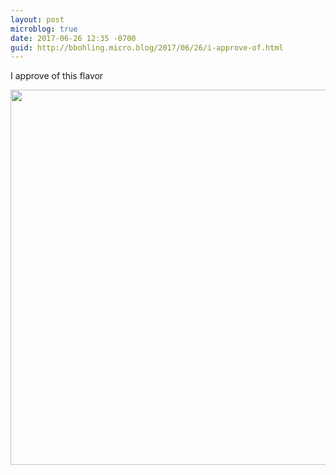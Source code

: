 ```yaml
---
layout: post
microblog: true
date: 2017-06-26 12:35 -0700
guid: http://bbohling.micro.blog/2017/06/26/i-approve-of.html
---
```

I approve of this flavor

<img src="http://bbohling.micro.blog/uploads/2017/d4324cc52b.jpg" width="600" height="600" style="height: auto" />
